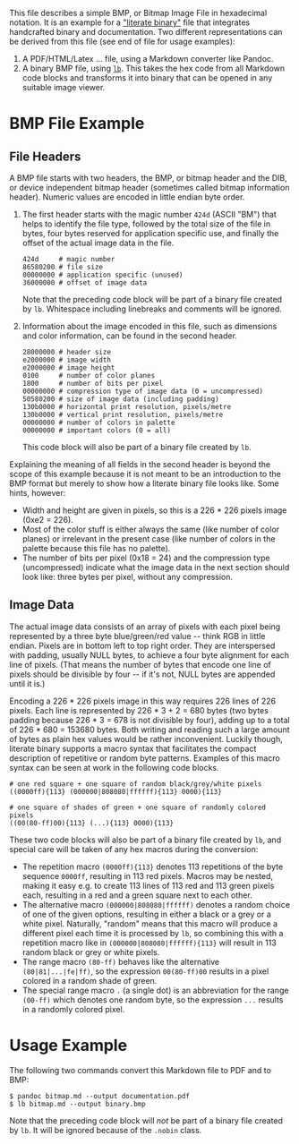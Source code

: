This file describes a simple BMP, or Bitmap Image File in hexadecimal notation.
It is an example for a ["literate binary"][lb] file that integrates handcrafted
binary and documentation. Two different representations can be derived from this
file (see end of file for usage examples):

 1. A PDF/HTML/Latex ... file, using a Markdown converter like Pandoc.
 2. A binary BMP file, using [`lb`][lb]. This takes the hex code from all
    Markdown code blocks and transforms it into binary that can be opened in any
    suitable image viewer.

# BMP File Example

## File Headers

A BMP file starts with two headers, the BMP, or bitmap header and the DIB, or
device independent bitmap header (sometimes called bitmap information header).
Numeric values are encoded in little endian byte order.

 1. The first header starts with the magic number `424d` (ASCII "BM") that helps
    to identify the file type, followed by the total size of the file in bytes,
    four bytes reserved for application specific use, and finally the offset of
    the actual image data in the file.

        424d     # magic number
        86580200 # file size
        00000000 # application specific (unused)
        36000000 # offset of image data

    Note that the preceding code block will be part of a binary file created by
    `lb`. Whitespace including linebreaks and comments will be ignored.

 2. Information about the image encoded in this file, such as dimensions and
    color information, can be found in the second header.

        28000000 # header size
        e2000000 # image width
        e2000000 # image height
        0100     # number of color planes
        1800     # number of bits per pixel
        00000000 # compression type of image data (0 = uncompressed)
        50580200 # size of image data (including padding)
        130b0000 # horizontal print resolution, pixels/metre
        130b0000 # vertical print resolution, pixels/metre
        00000000 # number of colors in palette
        00000000 # important colors (0 = all)

    This code block will also be part of a binary file created by `lb`.

Explaining the meaning of all fields in the second header is beyond the scope of
this example because it is not meant to be an introduction to the BMP format but
merely to show how a literate binary file looks like. Some hints, however:

  * Width and height are given in pixels, so this is a 226 * 226 pixels image
    (0xe2 = 226).
  * Most of the color stuff is either always the same (like number of color
    planes) or irrelevant in the present case (like number of colors in the
    palette because this file has no palette).
  * The number of bits per pixel (0x18 = 24) and the compression type
    (uncompressed) indicate what the image data in the next section should look
    like: three bytes per pixel, without any compression.

## Image Data

The actual image data consists of an array of pixels with each pixel being
represented by a three byte blue/green/red value -- think RGB in little endian.
Pixels are in bottom left to top right order. They are interspersed with
padding, usually NULL bytes, to achieve a four byte alignment for each line of
pixels. (That means the number of bytes that encode one line of pixels should be
divisible by four -- if it's not, NULL bytes are appended until it is.)

Encoding a 226 * 226 pixels image in this way requires 226 lines of 226 pixels.
Each line is represented by 226 * 3 + 2 = 680 bytes (two bytes padding because
226 * 3 = 678 is not divisible by four), adding up to a total of 226 * 680 =
153680 bytes. Both writing and reading such a large amount of bytes as plain hex
values would be rather inconvenient. Luckily though, literate binary supports a
macro syntax that facilitates the compact description of repetitive or random
byte patterns. Examples of this macro syntax can be seen at work in the
following code blocks.

    # one red square + one square of random black/grey/white pixels
    ((0000ff){113} (000000|808080|ffffff){113} 0000){113}

    # one square of shades of green + one square of randomly colored pixels
    ((00(80-ff)00){113} (...){113} 0000){113}

These two code blocks will also be part of a binary file created by `lb`, and
special care will be taken of any hex macros during the conversion:

  * The repetition macro `(0000ff){113}` denotes 113 repetitions of the byte
    sequence `0000ff`, resulting in 113 red pixels. Macros may be nested, making
    it easy e.g. to create 113 lines of 113 red and 113 green pixels each,
    resulting in a red and a green square next to each other.
  * The alternative macro `(000000|808080|ffffff)` denotes a random choice of
    one of the given options, resulting in either a black or a grey or a white
    pixel. Naturally, "random" means that this macro will produce a different
    pixel each time it is processed by `lb`, so combining this with a repetition
    macro like in `(000000|808080|ffffff){113}` will result in 113 random black
    or grey or white pixels.
  * The range macro `(80-ff)` behaves like the alternative `(80|81|...|fe|ff)`,
    so the expression `00(80-ff)00` results in a pixel colored in a random shade
    of green.
  * The special range macro `.` (a single dot) is an abbreviation for the range
    `(00-ff)` which denotes one random byte, so the expression `...` results in
    a randomly colored pixel.

# Usage Example

The following two commands convert this Markdown file to PDF and to BMP:

~~~ {.nobin}
$ pandoc bitmap.md --output documentation.pdf
$ lb bitmap.md --output binary.bmp
~~~

Note that the preceding code block will *not* be part of a binary file created
by `lb`. It will be ignored because of the `.nobin` class.

[lb]: https://github.com/marhop/literate-binary
